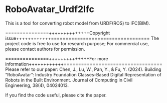 # RoboAvatar_Urdf2Ifc
This is a tool for converting robot model from URDF(ROS) to IFC(BIM).

===============++++++++++++++Copyright issue++++++++++++==================================
The project code is free to use for research purpose; For commercial use, please contact authors for permission. 


===============++++++++++++++For more information++++++++++++==================================
Please refer to our paper: Chen, J., Lu, W., Pan, Y., & Fu, Y. (2024). Building “RoboAvatar”: Industry Foundation Classes–Based Digital Representation of Robots in the Built Environment. Journal of Computing in Civil Engineering, 38(4), 04024013.

If you find the code useful, please cite the paper.
